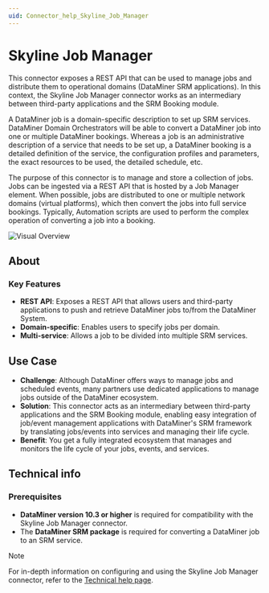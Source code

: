 ```yaml
---
uid: Connector_help_Skyline_Job_Manager
---
```


# Skyline Job Manager

This connector exposes a REST API that can be used to manage jobs and distribute them to operational domains (DataMiner SRM applications). In this context, the Skyline Job Manager connector works as an intermediary between third-party applications and the SRM Booking module.

A DataMiner job is a domain-specific description to set up SRM services. DataMiner Domain Orchestrators will be able to convert a DataMiner job into one or multiple DataMiner bookings. Whereas a job is an administrative description of a service that needs to be set up, a DataMiner booking is a detailed definition of the service, the configuration profiles and parameters, the exact resources to be used, the detailed schedule, etc.

The purpose of this connector is to manage and store a collection of jobs. Jobs can be ingested via a REST API that is hosted by a Job Manager element. When possible, jobs are distributed to one or multiple network domains (virtual platforms), which then convert the jobs into full service bookings. Typically, Automation scripts are used to perform the complex operation of converting a job into a booking.

![Visual Overview](~/connector/images/Skyline_Job_Manager_Visual_Overview.png)

## About

### Key Features

- **REST API**: Exposes a REST API that allows users and third-party applications to push and retrieve DataMiner jobs to/from the DataMiner System.
- **Domain-specific**: Enables users to specify jobs per domain.
- **Multi-service**: Allows a job to be divided into multiple SRM services.

## Use Case

- **Challenge**: Although DataMiner offers ways to manage jobs and scheduled events, many partners use dedicated applications to manage jobs outside of the DataMiner ecosystem.
- **Solution**: This connector acts as an intermediary between third-party applications and the SRM Booking module, enabling easy integration of job/event management applications with DataMiner's SRM framework by translating jobs/events into services and managing their life cycle.
- **Benefit**: You get a fully integrated ecosystem that manages and monitors the life cycle of your jobs, events, and services.

## Technical info

### Prerequisites

- **DataMiner version 10.3 or higher** is required for compatibility with the Skyline Job Manager connector.
- The **DataMiner SRM package** is required for converting a DataMiner job to an SRM service.

> [!NOTE]
> For in-depth information on configuring and using the Skyline Job Manager connector, refer to the [Technical help page](xref:Connector_help_Skyline_Job_Manager_Technical).
